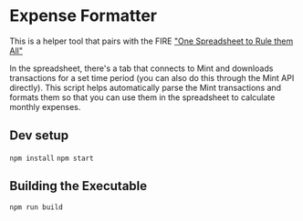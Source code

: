 # Expense Formatter

This is a helper tool that pairs with the FIRE ["One Spreadsheet to Rule them All"](https://forum.mrmoneymustache.com/share-your-badassity/one-sheet-to-rule-them-all/)

In the spreadsheet, there's a tab that connects to Mint and downloads transactions for a set time period (you can also do this through the Mint API directly). This script helps automatically parse the Mint transactions and formats them so that you can use them in the spreadsheet to calculate monthly expenses.

## Dev setup

`npm install`
`npm start`

## Building the Executable

`npm run build`